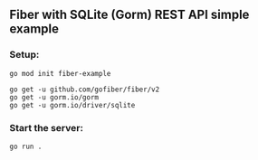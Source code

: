 ## Fiber with SQLite (Gorm) REST API simple example

### Setup:

```
go mod init fiber-example

go get -u github.com/gofiber/fiber/v2
go get -u gorm.io/gorm
go get -u gorm.io/driver/sqlite
```

### Start the server:

```
go run .
```

